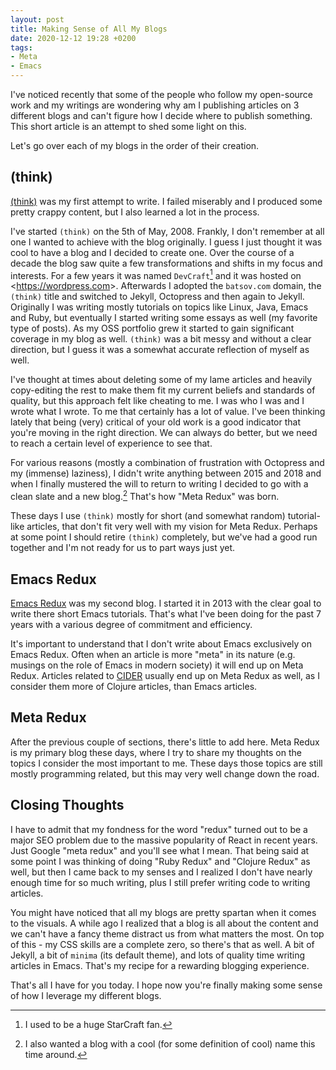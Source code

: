 ```yaml
---
layout: post
title: Making Sense of All My Blogs
date: 2020-12-12 19:28 +0200
tags:
- Meta
- Emacs
---
```


I've noticed recently that some of the people who follow my
open-source work and my writings are wondering why am I publishing
articles on 3 different blogs and can't figure how I decide where to
publish something. This short article is an attempt to shed some light
on this.

Let's go over each of my blogs in the order of their creation.

## (think)

[(think)](https://batsov.com) was my first attempt to write. I failed miserably and I produced some pretty
crappy content, but I also learned a lot in the process.

I've started `(think)` on the 5th of May, 2008. Frankly, I don't remember at all one I wanted
to achieve with the blog originally. I guess I just thought it was cool to have a blog and I decided to create one.
Over the course of a decade the blog saw quite a few transformations and shifts in my focus and interests.
For a few years it was named `DevCraft`[^1] and it was hosted on <<https://wordpress.com>>. Afterwards
I adopted the `batsov.com` domain, the `(think)` title and switched to Jekyll, Octopress and then again to Jekyll.
Originally I was writing mostly tutorials on topics like Linux, Java, Emacs and Ruby, but eventually I started writing some essays
as well (my favorite type of posts). As my OSS portfolio grew it started to gain
significant coverage in my blog as well. `(think)` was a bit messy and without a clear
direction, but I guess it was a somewhat accurate reflection of myself as well.

I've thought at times about deleting some of my lame articles and heavily copy-editing
the rest to make them fit my current beliefs and standards of quality, but this approach
felt like cheating to me. I was who I was and I wrote what I wrote. To me that certainly
has a lot of value. I've been thinking lately that being (very) critical of your old work
is a good indicator that you're moving in the right direction. We can always do better,
but we need to reach a certain level of experience to see that.

For various reasons (mostly a combination of frustration with Octopress and my (immense) laziness), I didn't write
anything between 2015 and 2018 and when I finally mustered the will to return to writing
I decided to go with a clean slate and a new blog.[^2] That's how "Meta Redux" was born.

These days I use `(think)` mostly for short (and somewhat random) tutorial-like articles,
that don't fit very well with my vision for Meta Redux. Perhaps at some point I should retire
`(think)` completely, but we've had a good run together and I'm not ready for us to part
ways just yet.

## Emacs Redux

[Emacs Redux](https://emacsredux.com) was my second blog. I started it in 2013 with the clear goal
to write there short Emacs tutorials. That's what I've been doing for the past 7 years with a various
degree of commitment and efficiency.

It's important to understand that I don't write about Emacs exclusively on Emacs Redux. Often when an article is
more "meta" in its nature (e.g. musings on the role of Emacs in modern society) it will end up on Meta Redux.
Articles related to [CIDER](https://cider.mx) usually end up on Meta Redux as well, as I consider them more of Clojure articles,
than Emacs articles.

## Meta Redux

After the previous couple of sections, there's little to add here. Meta Redux is my primary blog these days, where I try
to share my thoughts on the topics I consider the most important to me. These days those topics are still mostly
programming related, but this may very well change down the road.

## Closing Thoughts

I have to admit that my fondness for the word "redux" turned out to be a major SEO problem due to the massive popularity
of React in recent years. Just Google "meta redux" and you'll see what I mean. That being said at some point I was
thinking of doing "Ruby Redux" and "Clojure Redux" as well, but then I came back to my senses and I realized I don't
have nearly enough time for so much writing, plus I still prefer writing code to writing articles.

You might have noticed that all my blogs are pretty spartan when it comes to the visuals. A while ago I realized
that a blog is all about the content and we can't have a fancy theme distract us from what matters the most.
On top of this - my CSS skills are a complete zero, so there's that as well. A bit of Jekyll, a bit of `minima` (its default theme),
and lots of quality time writing articles in Emacs. That's my recipe for a rewarding blogging experience.

That's all I have for you today. I hope now you're finally making some sense of how I leverage my different blogs.

[^1]: I used to be a huge StarCraft fan.
[^2]: I also wanted a blog with a cool (for some definition of cool) name this time around.
